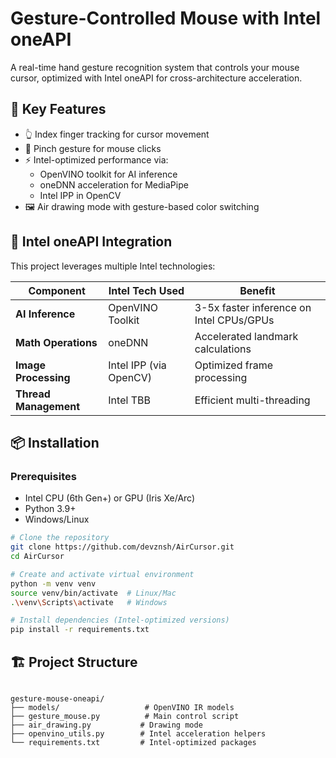 # Gesture-Controlled Mouse with Intel oneAPI

A real-time hand gesture recognition system that controls your mouse cursor, optimized with Intel oneAPI for cross-architecture acceleration.

## 🔧 Key Features
- 👆 Index finger tracking for cursor movement
- 🤏 Pinch gesture for mouse clicks
- ⚡ Intel-optimized performance via:
  - OpenVINO toolkit for AI inference
  - oneDNN acceleration for MediaPipe
  - Intel IPP in OpenCV
- 🖼️ Air drawing mode with gesture-based color switching

## 🚀 Intel oneAPI Integration
This project leverages multiple Intel technologies:

| Component | Intel Tech Used | Benefit |
|-----------|-----------------|---------|
| **AI Inference** | OpenVINO Toolkit | 3-5x faster inference on Intel CPUs/GPUs |
| **Math Operations** | oneDNN | Accelerated landmark calculations |
| **Image Processing** | Intel IPP (via OpenCV) | Optimized frame processing |
| **Thread Management** | Intel TBB | Efficient multi-threading |

## 📦 Installation

### Prerequisites
- Intel CPU (6th Gen+) or GPU (Iris Xe/Arc)
- Python 3.9+
- Windows/Linux

```bash
# Clone the repository
git clone https://github.com/devznsh/AirCursor.git
cd AirCursor

# Create and activate virtual environment
python -m venv venv
source venv/bin/activate  # Linux/Mac
.\venv\Scripts\activate   # Windows

# Install dependencies (Intel-optimized versions)
pip install -r requirements.txt
```
## 🏗️ Project Structure
```

gesture-mouse-oneapi/
├── models/                   # OpenVINO IR models
├── gesture_mouse.py          # Main control script
├── air_drawing.py           # Drawing mode
├── openvino_utils.py        # Intel acceleration helpers
└── requirements.txt         # Intel-optimized packages

```


